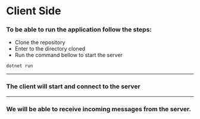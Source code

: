 # Client Side

### To be able to run the application follow the steps:

- Clone the repository
- Enter to the directory cloned
- Run the command bellow to start the server

```console
dotnet run
```
---
### The client will start and connect to the server

---

### We will be able to receive incoming messages from the server.
